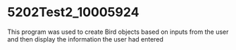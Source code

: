 # 5202Test2_10005924

This program was used to create Bird objects based on inputs from the user and then display the information the user had entered
